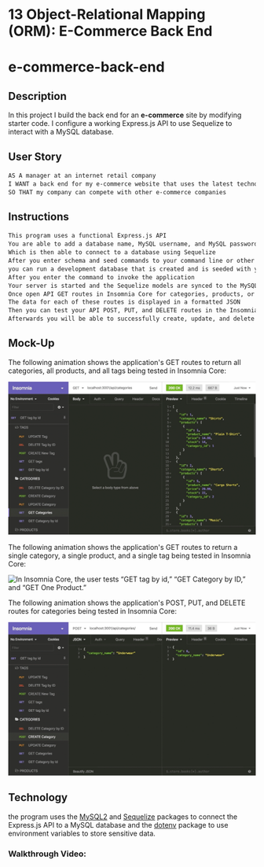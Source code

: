 # 13 Object-Relational Mapping (ORM): E-Commerce Back End
# e-commerce-back-end

## Description

In this project I build the back end for an **e-commerce** site by modifying starter code. I configure a working Express.js API to use Sequelize to interact with a MySQL database.

## User Story

```md
AS A manager at an internet retail company
I WANT a back end for my e-commerce website that uses the latest technologies
SO THAT my company can compete with other e-commerce companies
```

## Instructions

```md
This program uses a functional Express.js API
You are able to add a database name, MySQL username, and MySQL password to an environment variable file
Which is then able to connect to a database using Sequelize
After you enter schema and seed commands to your command line or other application
you can run a development database that is created and is seeded with your test data
After you enter the command to invoke the application
Your server is started and the Sequelize models are synced to the MySQL database
Once open API GET routes in Insomnia Core for categories, products, or tags
The data for each of these routes is displayed in a formatted JSON
Then you can test your API POST, PUT, and DELETE routes in the Insomnia Core
Afterwards you will be able to successfully create, update, and delete data in your database
```

## Mock-Up

The following animation shows the application's GET routes to return all categories, all products, and all tags being tested in Insomnia Core:

![In Insomnia Core, the user tests “GET tags,” “GET Categories,” and “GET All Products.”.](./assets/images/13-orm-homework-demo-01.gif)

The following animation shows the application's GET routes to return a single category, a single product, and a single tag being tested in Insomnia Core:

![In Insomnia Core, the user tests “GET tag by id,” “GET Category by ID,” and “GET One Product.”](./assets/images13-orm-homework-demo-02.gif)

The following animation shows the application's POST, PUT, and DELETE routes for categories being tested in Insomnia Core:

![In Insomnia Core, the user tests “DELETE Category by ID,” “CREATE Category,” and “UPDATE Category.”](./assets/images/13-orm-homework-demo-03.gif)

## Technology

the program uses the [MySQL2](https://www.npmjs.com/package/mysql2) and [Sequelize](https://www.npmjs.com/package/sequelize) packages to connect the Express.js API to a MySQL database and the [dotenv](https://www.npmjs.com/package/dotenv) package to use environment variables to store sensitive data.

### Walkthrough Video:
